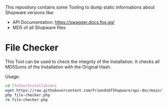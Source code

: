 This repository contains some Tooling to dump static informations about Shopware versions like:

* API Documentation: https://swagger.docs.fos.gg/
* MD5 of all Shopware files


# File Checker

This Tool can be used to check the integrity of the Installation. It checks all MD5Sums of the Installation with the Original Hash.

Usage:

```bash
cd [ToYourInstallation]
wget https://raw.githubusercontent.com/FriendsOfShopware/api-doc/main/file-checker.php
php file-checker.php
rm file-checker.php
```
